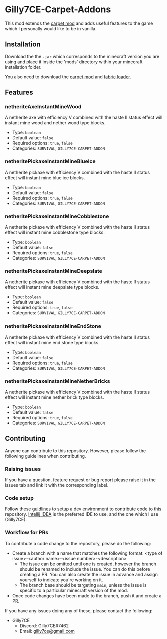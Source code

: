 # Gilly7CE-Carpet-Addons

This mod extends the [carpet mod](https://github.com/gnembon/fabric-carpet) and adds useful features to the game which I personally would like to be in vanilla.

## Installation

Download the the `.jar` which corresponds to the minecraft version you are using and place it inside the 'mods' directory within your minecraft installation folder.

You also need to download the [carpet mod](https://github.com/gnembon/fabric-carpet) and [fabric loader](https://fabricmc.net/).

## Features

### netheriteAxeInstantMineWood

A netherite axe with efficiency V combined with the haste II status effect will instant mine wood and nether wood type blocks.

- Type: `boolean`
- Default value: `false`
- Required options: `true`, `false`
- Categories: `SURVIVAL`, `GILLY7CE-CARPET-ADDON`

### netheritePickaxeInstantMineBlueIce

A netherite pickaxe with efficiency V combined with the haste II status effect will instant mine blue ice blocks.

- Type: `boolean`
- Default value: `false`
- Required options: `true`, `false`
- Categories: `SURVIVAL`, `GILLY7CE-CARPET-ADDON`

### netheritePickaxeInstantMineCobblestone

A netherite pickaxe with efficiency V combined with the haste II status effect will instant mine cobblestone type blocks.

- Type: `boolean`
- Default value: `false`
- Required options: `true`, `false`
- Categories: `SURVIVAL`, `GILLY7CE-CARPET-ADDON`

### netheritePickaxeInstantMineDeepslate

A netherite pickaxe with efficiency V combined with the haste II status effect will instant mine deepslate type blocks.

- Type: `boolean`
- Default value: `false`
- Required options: `true`, `false`
- Categories: `SURVIVAL`, `GILLY7CE-CARPET-ADDON`

### netheritePickaxeInstantMineEndStone

A netherite pickaxe with efficiency V combined with the haste II status effect will instant mine end stone type blocks.

- Type: `boolean`
- Default value: `false`
- Required options: `true`, `false`
- Categories: `SURVIVAL`, `GILLY7CE-CARPET-ADDON`

### netheritePickaxeInstantMineNetherBricks

A netherite pickaxe with efficiency V combined with the haste II status effect will instant mine nether brick type blocks.

- Type: `boolean`
- Default value: `false`
- Required options: `true`, `false`
- Categories: `SURVIVAL`, `GILLY7CE-CARPET-ADDON`

## Contributing

Anyone can contribute to this repository. However, please follow the following guidelines when contributing.

### Raising issues

If you have a question, feature request or bug report please raise it in the issues tab and link it with the corresponding label.

### Code setup

Follow these [guidlines](https://fabricmc.net/wiki/tutorial:setup) to setup a dev environment to contribute code to this repository. [Intellij IDEA](https://www.jetbrains.com/idea/download/#section=windows) is the preferred IDE to use, and the one which I use (Gilly7CE).

### Workflow for PRs

To contribute a code change to the repository, please do the following:

- Create a branch with a name that matches the following format: \<type of issue>-\<author name>-\<issue number>-\<description>
  - The issue can be omitted until one is created, however the branch should be renamed to include the issue. You can do this before creating a PR. You can also create the issue in advance and assign yourself to indicate you're working on it.
  - The branch base should be targeting `main`, unless the issue is specific to a particular minecraft version of the mod.
- Once code changes have been made to the branch, push it and create a PR.

If you have any issues doing any of these, please contact the following:

- Gilly7CE
  - Discord: Gilly7CE#7462
  - Email: gilly7ce@gmail.com
